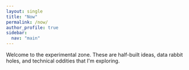 ```yaml
---
layout: single
title: "Now"
permalink: /now/
author_profile: true
sidebar:
  nav: "main"
---
```

Welcome to the experimental zone. These are half-built ideas, data rabbit holes, and technical oddities that I'm exploring.
